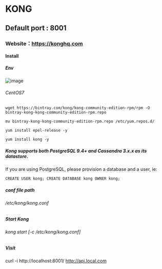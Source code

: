 # KONG
## Default port : 8001
### Website：https://konghq.com
#### Install
##### Env 
![image](https://2tjosk2rxzc21medji3nfn1g-wpengine.netdna-ssl.com/wp-content/uploads/2017/08/centos.svg)
###### CentOS7

~~~
wget https://bintray.com/kong/kong-community-edition-rpm/rpm -O bintray-kong-kong-community-edition-rpm.repo

mv bintray-kong-kong-community-edition-rpm.repo /etc/yum.repos.d/

yum install epel-release -y

yum install kong -y
~~~

#####  Kong supports both PostgreSQL 9.4+ and Cassandra 3.x.x as its datastore.
If you are using PostgreSQL, please provision a database and a user, ie:
~~~
CREATE USER kong; CREATE DATABASE kong OWNER kong;
~~~

##### conf file path
###### /etc/kong/kong.conf

##### Start Kong
###### kong start [-c /etc/kong/kong.conf] 


##### Visit 
curl -i http://localhost:8001/ 
http://api.local.com